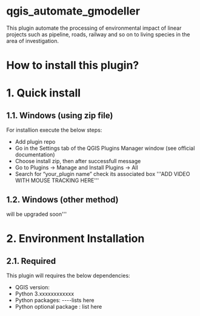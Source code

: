 # qgis_automate_gmodeller
This plugin automate the processing of environmental impact of linear projects such as pipeline, roads, railway and so on to living species in the area of investigation.
# How to install this plugin?
# 1. Quick install
   
## 1.1. Windows (using zip file)

For installion execute the below steps:
- Add plugin repo
- Go in the Settings tab of the QGIS Plugins Manager window (see official documentation)
- Choose install zip, then after successfull message
- Go to Plugins -> Manage and Install Plugins -> All
- Search for “your_plugin name” check its associated box
  '''ADD VIDEO WITH MOUSE TRACKING HERE'''
## 1.2. Windows (other method)
  will be upgraded soon'''


# 2. Environment Installation
## 2.1. Required
This plugin will requires the below dependencies: 
- QGIS version:
- Python 3.xxxxxxxxxxxx
- Python packages: ----lists here
- Python optional package : list here

